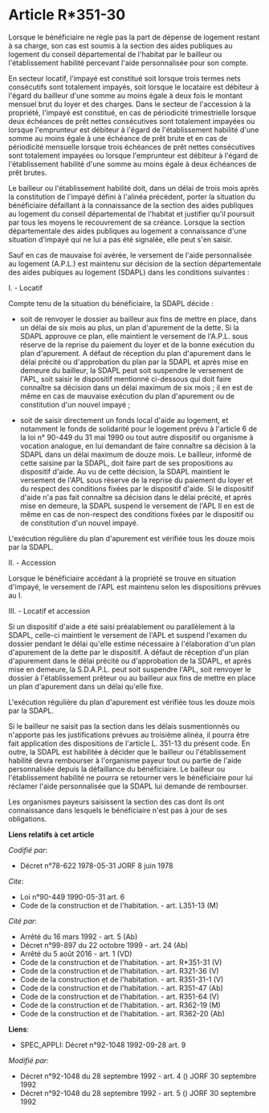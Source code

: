 # Article R*351-30

Lorsque le bénéficiaire ne règle pas la part de dépense de logement restant à sa charge, son cas est soumis à la section des
aides publiques au logement du conseil départemental de l'habitat par le bailleur ou l'établissement habilité percevant
l'aide personnalisée pour son compte.

En secteur locatif, l'impayé est constitué soit lorsque trois termes nets consécutifs sont totalement impayés, soit lorsque
le locataire est débiteur à l'égard du bailleur d'une somme au moins égale à deux fois le montant mensuel brut du loyer et
des charges. Dans le secteur de l'accession à la propriété, l'impayé est constitué, en cas de périodicité trimestrielle
lorsque deux échéances de prêt nettes consécutives sont totalement impayées ou lorsque l'emprunteur est débiteur à l'égard de
l'établissement habilité d'une somme au moins égale à une échéance de prêt brute et en cas de périodicité mensuelle lorsque
trois échéances de prêt nettes consécutives sont totalement impayées ou lorsque l'emprunteur est débiteur à l'égard de
l'établissement habilité d'une somme au moins égale à deux échéances de prêt brutes.

Le bailleur ou l'établissement habilité doit, dans un délai de trois mois après la constitution de l'impayé défini à l'alinéa
précédent, porter la situation du bénéficiaire défaillant à la connaissance de la section des aides publiques au logement du
conseil départemental de l'habitat et justifier qu'il poursuit par tous les moyens le recouvrement de sa créance. Lorsque la
section départementale des aides publiques au logement a connaissance d'une situation d'impayé qui ne lui a pas été signalée,
elle peut s'en saisir.

Sauf en cas de mauvaise foi avérée, le versement de l'aide personnalisée au logement (A.P.L.) est maintenu sur décision de la
section départementale des aides pubiques au logement (SDAPL) dans les conditions suivantes :

I. - Locatif

Compte tenu de la situation du bénéficiaire, la SDAPL décide :

- soit de renvoyer le dossier au bailleur aux fins de mettre en place, dans un délai de six mois au plus, un plan d'apurement
de la dette. Si la SDAPL approuve ce plan, elle maintient le versement de l'A.P.L. sous réserve de la reprise du paiement du
loyer et de la bonne exécution du plan d'apurement. A défaut de réception du plan d'apurement dans le délai précité ou
d'approbation du plan par la SDAPL et après mise en demeure du bailleur, la SDAPL peut soit suspendre le versement de l'APL,
soit saisir le dispositif mentionné ci-dessous qui doit faire connaître sa décision dans un délai maximum de six mois ; il en
est de même en cas de mauvaise exécution du plan d'apurement ou de constitution d'un nouvel impayé ;

- soit de saisir directement un fonds local d'aide au logement, et notamment le fonds de solidarité pour le logement prévu à
l'article 6 de la loi n° 90-449 du 31 mai 1990 ou tout autre dispositif ou organisme à vocation analogue, en lui demandant de
faire connaître sa décision à la SDAPL dans un délai maximum de douze mois. Le bailleur, informé de cette saisine par la
SDAPL, doit faire part de ses propositions au dispositif d'aide. Au vu de cette décision, la SDAPL maintient le versement de
l'APL sous réserve de la reprise du paiement du loyer et du respect des conditions fixées par le dispositif d'aide. Si le
dispositif d'aide n'a pas fait connaître sa décision dans le délai précité, et après mise en demeure, la SDAPL suspend le
versement de l'APL Il en est de même en cas de non-respect des conditions fixées par le dispositif ou de constitution d'un
nouvel impayé.

L'exécution régulière du plan d'apurement est vérifiée tous les douze mois par la SDAPL.

II. - Accession

Lorsque le bénéficiaire accédant à la propriété se trouve en situation d'impayé, le versement de l'APL est maintenu selon les
dispositions prévues au I.

III. - Locatif et accession

Si un dispositif d'aide a été saisi préalablement ou parallèlement à la SDAPL, celle-ci maintient le versement de l'APL et
suspend l'examen du dossier pendant le délai qu'elle estime nécessaire à l'élaboration d'un plan d'apurement de la dette par
le dispositif. A défaut de réception d'un plan d'apurement dans le délai précité ou d'approbation de la SDAPL, et après mise
en demeure, la S.D.A.P.L. peut soit suspendre l'APL, soit renvoyer le dossier à l'établissement prêteur ou au bailleur aux
fins de mettre en place un plan d'apurement dans un délai qu'elle fixe.

L'exécution régulière du plan d'apurement est vérifiée tous les douze mois par la SDAPL.

Si le bailleur ne saisit pas la section dans les délais susmentionnés ou n'apporte pas les justifications prévues au
troisième alinéa, il pourra être fait application des dispositions de l'article L. 351-13 du présent code. En outre, la SDAPL
est habilitée à décider que le bailleur ou l'établissement habilité devra rembourser à l'organisme payeur tout ou partie de
l'aide personnalisée depuis la défaillance du bénéficiaire. Le bailleur ou l'établissement habilité ne pourra se retourner
vers le bénéficiaire pour lui réclamer l'aide personnalisée que la SDAPL lui demande de rembourser.

Les organismes payeurs saisissent la section des cas dont ils ont connaissance dans lesquels le bénéficiaire n'est pas à jour
de ses obligations.

**Liens relatifs à cet article**

_Codifié par_:

  - Décret n°78-622 1978-05-31 JORF 8 juin 1978

_Cite_:

  - Loi n°90-449 1990-05-31 art. 6
  - Code de la construction et de l'habitation. - art. L351-13 (M)

_Cité par_:

  - Arrêté du 16 mars 1992 - art. 5 (Ab)
  - Décret n°99-897 du 22 octobre 1999 - art. 24 (Ab)
  - Arrêté du 5 août 2016 - art. 1 (VD)
  - Code de la construction et de l'habitation. - art. R*351-31 (V)
  - Code de la construction et de l'habitation. - art. R321-36 (V)
  - Code de la construction et de l'habitation. - art. R351-31-1 (V)
  - Code de la construction et de l'habitation. - art. R351-47 (Ab)
  - Code de la construction et de l'habitation. - art. R351-64 (V)
  - Code de la construction et de l'habitation. - art. R362-19 (M)
  - Code de la construction et de l'habitation. - art. R362-20 (Ab)

**Liens**:

  - SPEC_APPLI: Décret n°92-1048 1992-09-28 art. 9

_Modifié par_:

  - Décret n°92-1048 du 28 septembre 1992 - art. 4 () JORF 30 septembre 1992
  - Décret n°92-1048 du 28 septembre 1992 - art. 5 () JORF 30 septembre 1992
